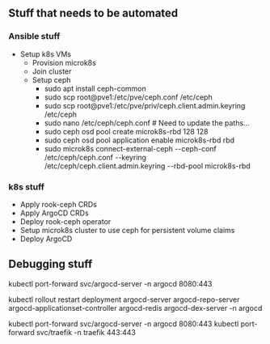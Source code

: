 ## Stuff that needs to be automated

### Ansible stuff

* Setup k8s VMs
    * Provision microk8s
    * Join cluster
    * Setup ceph
        * sudo apt install ceph-common
        * sudo scp root@pve1:/etc/pve/ceph.conf /etc/ceph
        * sudo scp root@pve1:/etc/pve/priv/ceph.client.admin.keyring /etc/ceph
        * sudo nano /etc/ceph/ceph.conf # Need to update the paths...
        * sudo ceph osd pool create microk8s-rbd 128 128
        * sudo ceph osd pool application enable microk8s-rbd rbd
        * sudo microk8s connect-external-ceph --ceph-conf /etc/ceph/ceph.conf --keyring /etc/ceph/ceph.client.admin.keyring --rbd-pool microk8s-rbd


### k8s stuff

* Apply rook-ceph CRDs
* Apply ArgoCD CRDs
* Deploy rook-ceph operator
* Setup microk8s cluster to use ceph for persistent volume claims
* Deploy ArgoCD

<!-- * Create the SSH secret?
* kubectl apply -n argocd -f https://raw.githubusercontent.com/argoproj/argo-cd/stable/manifests/install.yaml
* kubectl apply -f apps/argocd.yaml -->


## Debugging stuff

kubectl port-forward svc/argocd-server -n argocd 8080:443

kubectl rollout restart deployment argocd-server argocd-repo-server argocd-applicationset-controller argocd-redis argocd-dex-server -n argocd

kubectl port-forward svc/argocd-server -n argocd 8080:443
kubectl port-forward svc/traefik -n traefik 443:443
